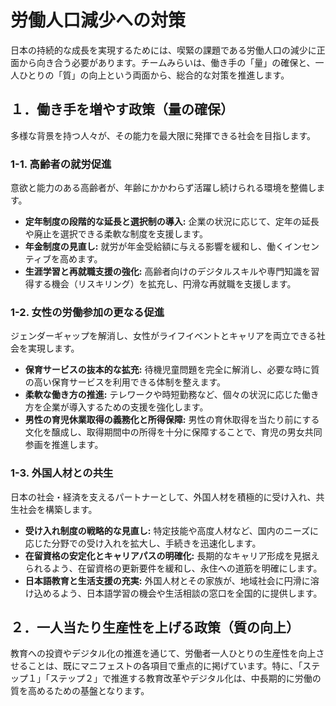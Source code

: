 # 労働人口減少への対策

日本の持続的な成長を実現するためには、喫緊の課題である労働人口の減少に正面から向き合う必要があります。チームみらいは、働き手の「量」の確保と、一人ひとりの「質」の向上という両面から、総合的な対策を推進します。

## １．働き手を増やす政策（量の確保）

多様な背景を持つ人々が、その能力を最大限に発揮できる社会を目指します。

### 1-1. 高齢者の就労促進
意欲と能力のある高齢者が、年齢にかかわらず活躍し続けられる環境を整備します。
- **定年制度の段階的な延長と選択制の導入:** 企業の状況に応じて、定年の延長や廃止を選択できる柔軟な制度を支援します。
- **年金制度の見直し:** 就労が年金受給額に与える影響を緩和し、働くインセンティブを高めます。
- **生涯学習と再就職支援の強化:** 高齢者向けのデジタルスキルや専門知識を習得する機会（リスキリング）を拡充し、円滑な再就職を支援します。

### 1-2. 女性の労働参加の更なる促進
ジェンダーギャップを解消し、女性がライフイベントとキャリアを両立できる社会を実現します。
- **保育サービスの抜本的な拡充:** 待機児童問題を完全に解消し、必要な時に質の高い保育サービスを利用できる体制を整えます。
- **柔軟な働き方の推進:** テレワークや時短勤務など、個々の状況に応じた働き方を企業が導入するための支援を強化します。
- **男性の育児休業取得の義務化と所得保障:** 男性の育休取得を当たり前にする文化を醸成し、取得期間中の所得を十分に保障することで、育児の男女共同参画を推進します。

### 1-3. 外国人材との共生
日本の社会・経済を支えるパートナーとして、外国人材を積極的に受け入れ、共生社会を構築します。
- **受け入れ制度の戦略的な見直し:** 特定技能や高度人材など、国内のニーズに応じた分野での受け入れを拡大し、手続きを迅速化します。
- **在留資格の安定化とキャリアパスの明確化:** 長期的なキャリア形成を見据えられるよう、在留資格の更新要件を緩和し、永住への道筋を明確にします。
- **日本語教育と生活支援の充実:** 外国人材とその家族が、地域社会に円滑に溶け込めるよう、日本語学習の機会や生活相談の窓口を全国的に提供します。

## ２．一人当たり生産性を上げる政策（質の向上）

教育への投資やデジタル化の推進を通じて、労働者一人ひとりの生産性を向上させることは、既にマニフェストの各項目で重点的に掲げています。特に、「ステップ１」「ステップ２」で推進する教育改革やデジタル化は、中長期的に労働の質を高めるための基盤となります。
